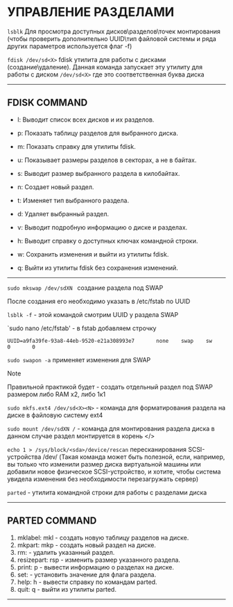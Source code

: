 # УПРАВЛЕНИЕ РАЗДЕЛАМИ

`lsblk` Для просмотра доступных дисков\разделов\точек монтирования (чтобы проверить дополнительно UUID\тип файловой системы и ряда других параметров используется флаг -f)

`fdisk /dev/sd<X>` fdisk утилита для работы с дисками (создание\удаление). Данная команда запускает эту утилиту для работы с диском `/dev/sd<X>` где <X> это соответственная буква диска
___
## FDISK COMMAND

- l: Выводит список всех дисков и их разделов.

- p: Показать таблицу разделов для выбранного диска.

- m: Показать справку для утилиты fdisk.

- u: Показывает размеры разделов в секторах, а не в байтах.

- s: Выводит размер выбранного раздела в килобайтах.

- n: Создает новый раздел.

- t: Изменяет тип выбранного раздела.

- d: Удаляет выбранный раздел.

- v: Выводит подробную информацию о диске и разделах.

- h: Выводит справку о доступных ключах командной строки.

- w: Сохранить изменения и выйти из утилиты fdisk.

- q: Выйти из утилиты fdisk без сохранения изменений.
___

`sudo mkswap /dev/sdXN ` создание раздела под SWAP

После создания его необходимо указать в /etc/fstab по UUID

`lsblk -f` - этой командой смотрим UUID у раздела SWAP

`sudo nano /etc/fstab' - в fstab добавляем строчку

`UUID=a9fa39fe-93a8-44eb-9520-e21a308993e7       none    swap    sw      0       0`

`sudo swapon -a` применяет изменения для SWAP



> [!NOTE]
> Правильной практикой будет - создать отдельный раздел под SWAP размером либо RAM x2, либо 1к1

`sudo mkfs.ext4 /dev/sd<X><N>` - команда для форматирования раздела <N> на диске <X> в файловую систему ext4

`sudo mount /dev/sdXN /` - команда для монтирования раздела <N> диска <X> в данном случае раздел монтируется в корень </>

`echo 1 > /sys/block/<sda>/device/rescan`  пересканирования SCSI-устройства /dev/<sda> (Такая команда может быть полезной, если, например, вы только что изменили размер диска виртуальной машины или добавили новое физическое SCSI-устройство, и хотите, чтобы система увидела изменения без необходимости перезагружать сервер)

`parted` - утилита командной строки для работы с разделами диска

___
## PARTED COMMAND
1. mklabel: mkl - создать новую таблицу разделов на диске.
2. mkpart: mkp - создать новый раздел на диске.
3. rm: - удалить указанный раздел.
4. resizepart: rsp - изменить размер указанного раздела.
5. print: p - вывести информацию о разделах на диске.
6. set: - установить значение для флага раздела.
7. help: h - вывести справку по командам parted.
8. quit: q - выйти из утилиты parted.
___
